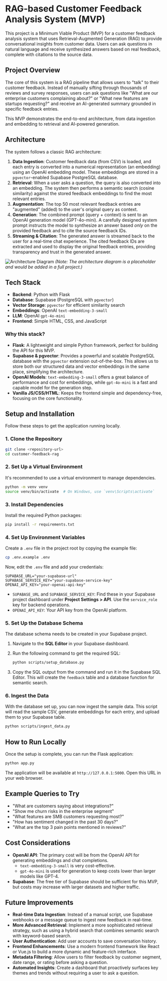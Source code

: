 # RAG-based Customer Feedback Analysis System (MVP)

This project is a Minimum Viable Product (MVP) for a customer feedback analysis system that uses Retrieval-Augmented Generation (RAG) to provide conversational insights from customer data. Users can ask questions in natural language and receive synthesized answers based on real feedback, complete with citations to the source data.

## Project Overview

The core of this system is a RAG pipeline that allows users to "talk" to their customer feedback. Instead of manually sifting through thousands of reviews and survey responses, users can ask questions like "What are our enterprise customers complaining about?" or "What new features are startups requesting?" and receive an AI-generated summary grounded in specific feedback entries.

This MVP demonstrates the end-to-end architecture, from data ingestion and embedding to retrieval and AI-powered generation.

## Architecture

The system follows a classic RAG architecture:

1.  **Data Ingestion**: Customer feedback data (from CSV) is loaded, and each entry is converted into a numerical representation (an embedding) using an OpenAI embedding model. These embeddings are stored in a `pgvector`-enabled Supabase PostgreSQL database.
2.  **Retrieval**: When a user asks a question, the query is also converted into an embedding. The system then performs a semantic search (cosine similarity) against the stored feedback embeddings to find the most relevant entries.
3.  **Augmentation**: The top 50 most relevant feedback entries are "augmented" (added) to the user's original query as context.
4.  **Generation**: The combined prompt (query + context) is sent to an OpenAI generation model (GPT-4o-mini). A carefully designed system prompt instructs the model to synthesize an answer based *only* on the provided feedback and to cite the source feedback IDs.
5.  **Streaming & Citation**: The generated answer is streamed back to the user for a real-time chat experience. The cited feedback IDs are extracted and used to display the original feedback entries, providing transparency and trust in the generated answer.

![Architecture Diagram](docs/architecture_diagram.png)
*(Note: The architecture diagram is a placeholder and would be added in a full project.)*

## Tech Stack

-   **Backend**: Python with Flask
-   **Database**: Supabase (PostgreSQL with `pgvector`)
-   **Vector Storage**: `pgvector` for efficient similarity search
-   **Embeddings**: OpenAI `text-embedding-3-small`
-   **LLM**: OpenAI `gpt-4o-mini`
-   **Frontend**: Simple HTML, CSS, and JavaScript

### Why this stack?

-   **Flask**: A lightweight and simple Python framework, perfect for building the API for this MVP.
-   **Supabase & pgvector**: Provides a powerful and scalable PostgreSQL database with the `pgvector` extension out-of-the-box. This allows us to store both our structured data and vector embeddings in the same place, simplifying the architecture.
-   **OpenAI Models**: `text-embedding-3-small` offers a great balance of performance and cost for embeddings, while `gpt-4o-mini` is a fast and capable model for the generation step.
-   **Vanilla JS/CSS/HTML**: Keeps the frontend simple and dependency-free, focusing on the core functionality.

## Setup and Installation

Follow these steps to get the application running locally.

### 1. Clone the Repository

```bash
git clone <repository-url>
cd customer-feedback-rag
```

### 2. Set Up a Virtual Environment

It's recommended to use a virtual environment to manage dependencies.

```bash
python -m venv venv
source venv/bin/activate  # On Windows, use `venv\Scripts\activate`
```

### 3. Install Dependencies

Install the required Python packages:

```bash
pip install -r requirements.txt
```

### 4. Set Up Environment Variables

Create a `.env` file in the project root by copying the example file:

```bash
cp .env.example .env
```

Now, edit the `.env` file and add your credentials:

```
SUPABASE_URL="your-supabase-url"
SUPABASE_SERVICE_KEY="your-supabase-service-key"
OPENAI_API_KEY="your-openai-api-key"
```

-   `SUPABASE_URL` and `SUPABASE_SERVICE_KEY`: Find these in your Supabase project dashboard under **Project Settings > API**. Use the `service_role` key for backend operations.
-   `OPENAI_API_KEY`: Your API key from the OpenAI platform.

### 5. Set Up the Database Schema

The database schema needs to be created in your Supabase project.

1.  Navigate to the **SQL Editor** in your Supabase dashboard.
2.  Run the following command to get the required SQL:

    ```bash
    python scripts/setup_database.py
    ```

3.  Copy the SQL output from the command and run it in the Supabase SQL Editor. This will create the `feedback` table and a database function for semantic search.

### 6. Ingest the Data

With the database set up, you can now ingest the sample data. This script will read the sample CSV, generate embeddings for each entry, and upload them to your Supabase table.

```bash
python scripts/ingest_data.py
```

## How to Run Locally

Once the setup is complete, you can run the Flask application:

```bash
python app.py
```

The application will be available at `http://127.0.0.1:5000`. Open this URL in your web browser.

## Example Queries to Try

-   "What are customers saying about integrations?"
-   "Show me churn risks in the enterprise segment"
-   "What features are SMB customers requesting most?"
-   "How has sentiment changed in the past 30 days?"
-   "What are the top 3 pain points mentioned in reviews?"

## Cost Considerations

-   **OpenAI API**: The primary cost will be from the OpenAI API for generating embeddings and chat completions.
    -   `text-embedding-3-small` is very cost-effective.
    -   `gpt-4o-mini` is used for generation to keep costs lower than larger models like GPT-4.
-   **Supabase**: The free tier of Supabase should be sufficient for this MVP, but costs may increase with larger datasets and higher traffic.

## Future Improvements

-   **Real-time Data Ingestion**: Instead of a manual script, use Supabase webhooks or a message queue to ingest new feedback in real-time.
-   **More Advanced Retrieval**: Implement a more sophisticated retrieval strategy, such as using a hybrid search that combines semantic search with keyword-based search.
-   **User Authentication**: Add user accounts to save conversation history.
-   **Frontend Enhancements**: Use a modern frontend framework like React or Vue.js to build a more dynamic and feature-rich interface.
-   **Metadata Filtering**: Allow users to filter feedback by customer segment, date range, or rating before asking a question.
-   **Automated Insights**: Create a dashboard that proactively surfaces key themes and trends without requiring a user to ask a question.